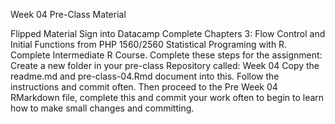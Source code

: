 Week 04 Pre-Class Material

Flipped Material
Sign into Datacamp
Complete Chapters 3: Flow Control and Initial Functions from PHP 1560/2560 Statistical Programing with R.
Complete Intermediate R Course.
Complete these steps for the assignment:
Create a new folder in your pre-class Repository called: Week 04
Copy the readme.md and pre-class-04.Rmd document into this.
Follow the instructions and commit often.
Then proceed to the Pre Week 04 RMarkdown file, complete this and commit your work often to begin to learn how to make small changes and committing.
